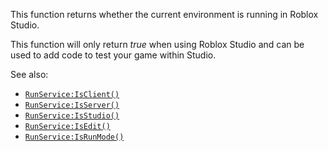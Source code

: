 This function returns whether the current environment is running in Roblox
Studio.

This function will only return *true* when using Roblox Studio and can be
used to add code to test your game within Studio.

See also:

- [`RunService:IsClient()`](https://create.roblox.com/docs/reference/engine/classes/RunService#IsClient)
- [`RunService:IsServer()`](https://create.roblox.com/docs/reference/engine/classes/RunService#IsServer)
- [`RunService:IsStudio()`](https://create.roblox.com/docs/reference/engine/classes/RunService#IsStudio)
- [`RunService:IsEdit()`](https://create.roblox.com/docs/reference/engine/classes/RunService#IsEdit)
- [`RunService:IsRunMode()`](https://create.roblox.com/docs/reference/engine/classes/RunService#IsRunMode)
